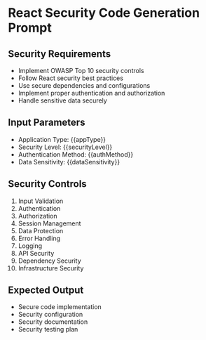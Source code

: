 # React Security Code Generation Prompt

## Security Requirements
- Implement OWASP Top 10 security controls
- Follow React security best practices
- Use secure dependencies and configurations
- Implement proper authentication and authorization
- Handle sensitive data securely

## Input Parameters
- Application Type: {{appType}}
- Security Level: {{securityLevel}}
- Authentication Method: {{authMethod}}
- Data Sensitivity: {{dataSensitivity}}

## Security Controls
1. Input Validation
2. Authentication
3. Authorization
4. Session Management
5. Data Protection
6. Error Handling
7. Logging
8. API Security
9. Dependency Security
10. Infrastructure Security

## Expected Output
- Secure code implementation
- Security configuration
- Security documentation
- Security testing plan
